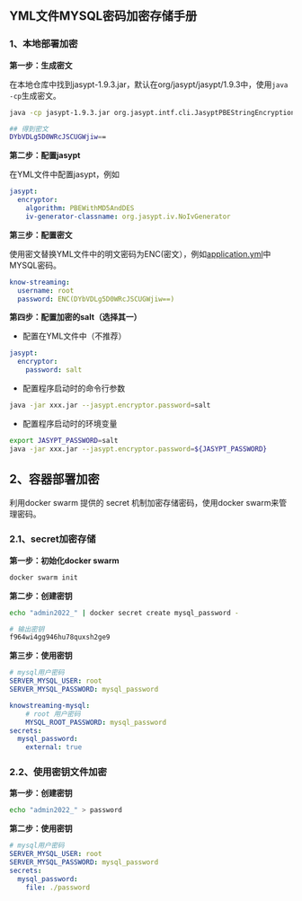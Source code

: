 ## YML文件MYSQL密码加密存储手册

### 1、本地部署加密

**第一步：生成密文**

在本地仓库中找到jasypt-1.9.3.jar，默认在org/jasypt/jasypt/1.9.3中，使用`java -cp`生成密文。

```bash
java -cp jasypt-1.9.3.jar org.jasypt.intf.cli.JasyptPBEStringEncryptionCLI input=mysql密码 password=加密的salt algorithm=PBEWithMD5AndDES
```

```bash
## 得到密文
DYbVDLg5D0WRcJSCUGWjiw==
```

**第二步：配置jasypt**

在YML文件中配置jasypt，例如

```yaml
jasypt:
  encryptor:
    algorithm: PBEWithMD5AndDES
    iv-generator-classname: org.jasypt.iv.NoIvGenerator
```

**第三步：配置密文**

使用密文替换YML文件中的明文密码为ENC(密文），例如[application.yml](https://github.com/didi/KnowStreaming/blob/master/km-rest/src/main/resources/application.yml)中MYSQL密码。

```yaml
know-streaming: 
  username: root
  password: ENC(DYbVDLg5D0WRcJSCUGWjiw==)
```

**第四步：配置加密的salt（选择其一）**

- 配置在YML文件中（不推荐）

```yaml
jasypt:
  encryptor:
    password: salt
```

- 配置程序启动时的命令行参数

```bash
java -jar xxx.jar --jasypt.encryptor.password=salt
```

- 配置程序启动时的环境变量

```bash
export JASYPT_PASSWORD=salt
java -jar xxx.jar --jasypt.encryptor.password=${JASYPT_PASSWORD}
```

## 2、容器部署加密

利用docker swarm 提供的 secret 机制加密存储密码，使用docker swarm来管理密码。

### 2.1、secret加密存储

**第一步：初始化docker swarm**

```bash
docker swarm init
```

**第二步：创建密钥**

```bash
echo "admin2022_" | docker secret create mysql_password -

# 输出密钥
f964wi4gg946hu78quxsh2ge9
```

**第三步：使用密钥**

```yaml
# mysql用户密码
SERVER_MYSQL_USER: root
SERVER_MYSQL_PASSWORD: mysql_password

knowstreaming-mysql:
    # root 用户密码
    MYSQL_ROOT_PASSWORD: mysql_password
secrets:
  mysql_password:
    external: true
```

### 2.2、使用密钥文件加密

**第一步：创建密钥**

```bash
echo "admin2022_" > password
```

**第二步：使用密钥**

```yaml
# mysql用户密码
SERVER_MYSQL_USER: root
SERVER_MYSQL_PASSWORD: mysql_password
secrets:
  mysql_password:
    file: ./password
```
